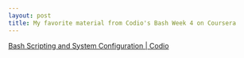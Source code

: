 ```yaml
---
layout: post
title: My favorite material from Codio's Bash Week 4 on Coursera 
---
```


[Bash Scripting and System Configuration \| Codio](https://www.coursera.org/learn/codio-bash-scripting-and-system-configuration)



